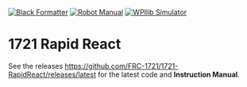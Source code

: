 [![Black Formatter](https://github.com/FRC-1721/1721-RapidReact/actions/workflows/black-formatter.yml/badge.svg)](https://github.com/FRC-1721/1721-RapidReact/actions/workflows/black-formatter.yml)
[![Robot Manual](https://github.com/FRC-1721/1721-RapidReact/actions/workflows/make-docs.yml/badge.svg)](https://github.com/FRC-1721/1721-RapidReact/actions/workflows/make-docs.yml)
[![WPIlib Simulator](https://github.com/FRC-1721/1721-RapidReact/actions/workflows/robot-simulator.yml/badge.svg)](https://github.com/FRC-1721/1721-RapidReact/actions/workflows/robot-simulator.yml)

# 1721 Rapid React

See the releases https://github.com/FRC-1721/1721-RapidReact/releases/latest for the latest code and **Instruction Manual**.
